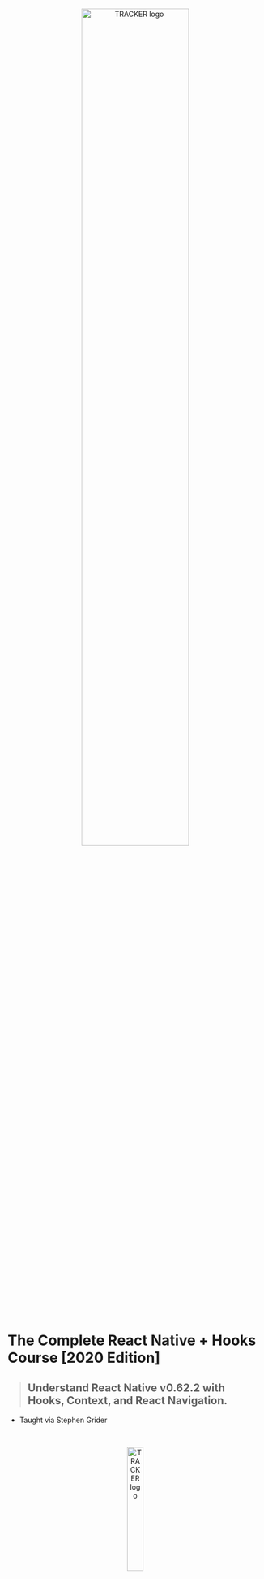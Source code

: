 
<br/>
<p align="center">
    <a >
        <img width="65%" src="https://res.cloudinary.com/triggsumms/image/upload/v1607483391/pjjkopqkx19wqev4fwi5.jpg"  alt="TRACKER logo">
    </a>
</p>

<br/>




# The Complete React Native + Hooks Course [2020 Edition]

> ## Understand React Native v0.62.2 with Hooks, Context, and React Navigation.
 * Taught via Stephen Grider



<br/>
<p align="center">
    <a >
        <img width="25%" src="https://res.cloudinary.com/triggsumms/image/upload/v1607483390/tqndto6li4tncninnczt.png"  alt="TRACKER logo">
    </a>
</p>

<br/>
